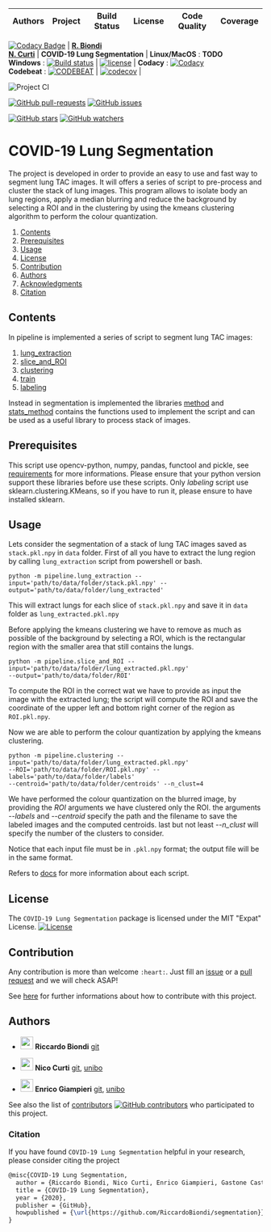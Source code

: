 | **Authors**  | **Project** |  **Build Status** | **License** | **Code Quality** | **Coverage** |
|:------------:|:-----------:|:-----------------:|:-----------:|:----------------:|:------------:|
[![Codacy Badge](https://api.codacy.com/project/badge/Grade/1518c6a86bb145fc9fce4d103c3e3cce)](https://app.codacy.com/manual/RiccardoBiondi/segmentation?utm_source=github.com&utm_medium=referral&utm_content=RiccardoBiondi/segmentation&utm_campaign=Badge_Grade_Dashboard)
| [**R. Biondi**](https://github.com/RiccardoBiondi) <br/> [**N. Curti**](https://github.com/Nico-Curti) | **COVID-19 Lung Segmentation** | **Linux/MacOS** : **TODO** <br/>  **Windows** : [![Build status](https://ci.appveyor.com/api/projects/status/om6elsnkoi22xii3?svg=true)](https://ci.appveyor.com/project/RiccardoBiondi/segmentation) | [![license](https://img.shields.io/github/license/mashape/apistatus.svg)](https://github.com/RiccardoBiondi/segmentation/blob/master/LICENSE.md) | **Codacy** : [![Codacy](https://app.codacy.com/project/badge/Grade/38d6614cd0e04e7db2c38648e195087a)](https://www.codacy.com/manual/RiccardoBiondi/segmentation?utm_source=github.com&amp;utm_medium=referral&amp;utm_content=RiccardoBiondi/segmentation&amp;utm_campaign=Badge_Grade) <br/> **Codebeat** : [![CODEBEAT](https://codebeat.co/badges/927db14b-36fc-42ed-88f1-09b2a9e1b9c0)](https://codebeat.co/projects/github-com-riccardobiondi-segmentation-master) | [![codecov](226de693-2815-426c-a3ee-d1169e09913c)]() |

![Project CI](https://github.com/RiccardoBiondi/segmentation/workflows/Project%20CI/badge.svg)

[![GitHub pull-requests](https://img.shields.io/github/issues-pr/RiccardoBiondi/segmentation.svg?style=plastic)](https://github.com/RiccardoBiondi/segmentation/pulls)
[![GitHub issues](https://img.shields.io/github/issues/RiccardoBiondi/segmentation.svg?style=plastic)](https://github.com/RiccardoBiondi/segmentation/issues)

[![GitHub stars](https://img.shields.io/github/stars/RiccardoBiondi/segmentation.svg?label=Stars&style=social)](https://github.com/RiccardoBiondi/segmentation/stargazers)
[![GitHub watchers](https://img.shields.io/github/watchers/RiccardoBiondi/segmentation.svg?label=Watch&style=social)](https://github.com/RiccardoBiondi/segmentation/watchers)

# COVID-19 Lung Segmentation

The project is developed in order to provide an easy to use and fast way to segment lung TAC images. It will offers a series of script to pre-process and cluster the stack of lung images. This program allows to isolate body an lung regions, apply a median blurring  and reduce the background by selecting a ROI and in the clustering by using the kmeans clustering algorithm to perform the colour quantization.


1. [Contents](#Contents)
2. [Prerequisites](#prerequisites)
3. [Usage](#usage)
4. [License](#license)
5. [Contribution](#contribution)
6. [Authors](#authors)
7. [Acknowledgments](#acknowledgments)
8. [Citation](#citation)

## Contents

In pipeline is implemented a series of script to segment lung TAC images:

1. [lung_extraction](./docs/pipeline/lung_extraction.md)
2. [slice_and_ROI](./docs/pipeline/slice_and_ROI.md)
3. [clustering](./docs/pipeline/clustering.md)
4. [train](./docs/pipeline/train.md)
5. [labeling](./docs/pipeline/labeling.md)

Instead in segmentation is implemented the libraries [method](./docs/method.md) and [stats_method](./docs/stats_method.md) contains the functions used to implement the script and can be used as a useful library to process stack of images.

## Prerequisites

This script use opencv-python, numpy, pandas, functool and pickle, see [requirements](./requirements.txt) for more informations.
Please ensure that your python version support these libraries before use these scripts. Only *labeling* script use sklearn.clustering.KMeans, so if you have to run it, please ensure to have installed sklearn.

## Usage

Lets consider the segmentation of a stack of lung TAC images saved as `stack.pkl.npy` in `data` folder.
First of all you have to extract the lung region by calling `lung_extraction` script from powershell or bash.
```
python -m pipeline.lung_extraction --input='path/to/data/folder/stack.pkl.npy' --output='path/to/data/folder/lung_extracted'
```
This will extract lungs for each slice of `stack.pkl.npy` and save it in `data` folder as `lung_extracted.pkl.npy`

Before applying the kmeans clustering we have to remove as much as possible of the background by selecting a ROI, which is the rectangular region with the smaller area that still contains the lungs.

```
python -m pipeline.slice_and_ROI --input='path/to/data/folder/lung_extracted.pkl.npy'
--output='path/to/data/folder/ROI'
```

To compute the ROI in the correct wat we have to provide as input the image with the extracted lung; the script will compute the ROI and save the coordinate of the upper left and bottom right corner of the region as `ROI.pkl.npy`.

Now we are able to perform the colour quantization by applying the kmeans clustering.
```
python -m pipeline.clustering --input='path/to/data/folder/lung_extracted.pkl.npy'
--ROI='path/to/data/folder/ROI.pkl.npy' --labels='path/to/data/folder/labels'
--centroid='path/to/data/folder/centroids' --n_clust=4
```

We have performed the colour quantization on the blurred image, by providing the *ROI* arguments we have clustered only the ROI. the arguments *--labels* and *--centroid* specify the path and the filename to save the labeled images and the computed centroids. last but not least *--n_clust* will specify the number of the clusters to consider.

Notice that each input file must be in `.pkl.npy` format; the output file will be in the same format.

Refers to [docs](./docs/index.md) for more information about each script.


## License

The `COVID-19 Lung Segmentation` package is licensed under the MIT "Expat" License. [![License](https://img.shields.io/github/license/mashape/apistatus.svg)](https://github.com/RiccardoBiondi/segmentation/blob/master/LICENSE.md)

## Contribution

Any contribution is more than welcome `:heart:`. Just fill an [issue](https://github.com/RiccardoBiondi/segmentation/blob/master/ISSUE_TEMPLATE.md) or a [pull request](https://github.com/RiccardoBiondi/segmentation/blob/master/PULL_REQUEST_TEMPLATE.md) and we will check ASAP!

See [here](https://github.com/RiccardoBiondi/segmentation/blob/master/CONTRIBUTING.md) for further informations about how to contribute with this project.

## Authors

* <img src="https://avatars3.githubusercontent.com/u/48323959?s=400&v=4" width="25px"> **Riccardo Biondi** [git](https://github.com/RiccardoBiondi)

* <img src="https://avatars0.githubusercontent.com/u/24650975?s=400&v=4" width="25px"> **Nico Curti** [git](https://github.com/Nico-Curti), [unibo](https://www.unibo.it/sitoweb/nico.curti2)

* <img src="https://avatars2.githubusercontent.com/u/1419337?s=400&v=4" width="25px;"/> **Enrico Giampieri** [git](https://github.com/EnricoGiampieri), [unibo](https://www.unibo.it/sitoweb/enrico.giampieri)

See also the list of [contributors](https://github.com/RiccardoBiondi/segmentation/contributors) [![GitHub contributors](https://img.shields.io/github/contributors/RiccardoBiondi/segmentation.svg?style=plastic)](https://github.com/RiccardoBiondi/segmentation/graphs/contributors/) who participated to this project.


### Citation

If you have found `COVID-19 Lung Segmentation` helpful in your research, please consider citing the project

```tex
@misc{COVID-19 Lung Segmentation,
  author = {Riccardo Biondi, Nico Curti, Enrico Giampieri, Gastone Castellani},
  title = {COVID-19 Lung Segmentation},
  year = {2020},
  publisher = {GitHub},
  howpublished = {\url{https://github.com/RiccardoBiondi/segmentation}},
}
```
